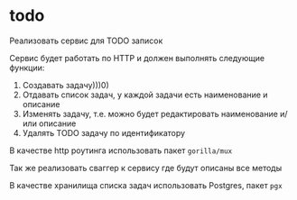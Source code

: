 # todo

Реализовать сервис для TODO записок

Сервис будет работать по HTTP и должен выполнять следующие функции:

1. Создавать задачу)))0)
2. Отдавать список задач, у каждой задачи есть наименование и описание
2. Изменять задачу, т.е. можно будет редактировать наименование и/или описание
3. Удалять TODO задачу по идентификатору

В качестве http роутинга использовать пакет `gorilla/mux`

Так же реализовать сваггер к сервису где будут описаны все методы

В качестве хранилища списка задач использовать Postgres, пакет `pgx`
